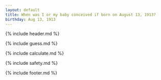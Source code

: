 ```yaml
---
layout: default
title: When was I or my baby conceived if born on August 13, 1913?
birthday: Aug 13, 1913
---
```


{% include header.md %}

{% include guess.md %}

{% include calculate.md %}

{% include safety.md %}

{% include footer.md %}



